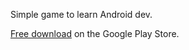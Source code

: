 <p>Simple game to learn Android dev.</p>
<p><a href="https://play.google.com/store/apps/details?id=grapefruit.namespace&feature=search_result#?t=W251bGwsMSwxLDEsImdyYXBlZnJ1aXQubmFtZXNwYWNlIl0.">Free download</a> on the Google Play Store.</p>
